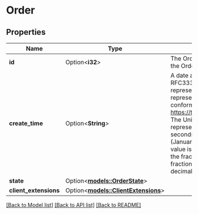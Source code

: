 # Order

## Properties

Name | Type | Description | Notes
------------ | ------------- | ------------- | -------------
**id** | Option<**i32**> | The Order's identifier, unique within the Order's Account. | [optional]
**create_time** | Option<**String**> | A date and time value using either RFC3339 or UNIX time representation. The RFC 3339 representation is a string conforming to https://tools.ietf.org/rfc/rfc3339.txt. The Unix representation is a string representing the number of seconds since the Unix Epoch (January 1st, 1970 at UTC). The value is a fractional number, where the fractional part represents a fraction of a second (up to nine decimal places). | [optional]
**state** | Option<[**models::OrderState**](OrderState.md)> |  | [optional]
**client_extensions** | Option<[**models::ClientExtensions**](ClientExtensions.md)> |  | [optional]

[[Back to Model list]](../README.md#documentation-for-models) [[Back to API list]](../README.md#documentation-for-api-endpoints) [[Back to README]](../README.md)


